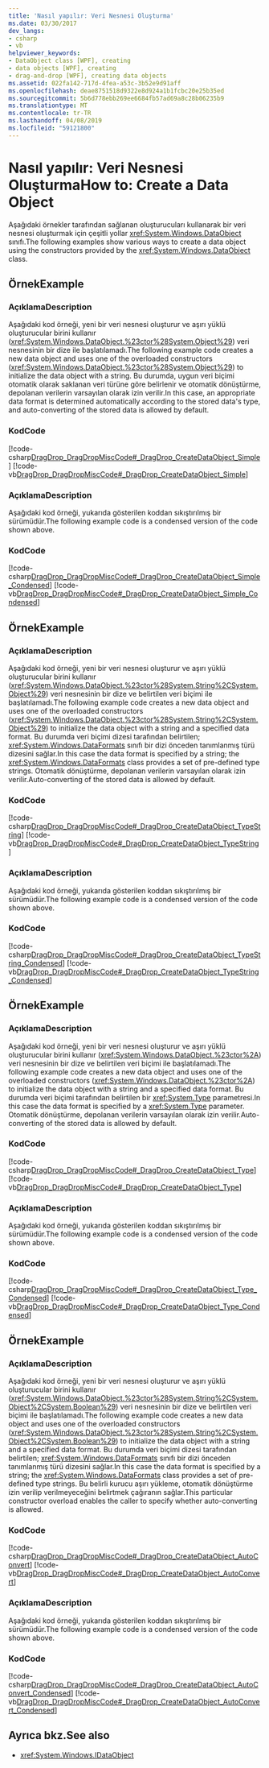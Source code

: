 ```yaml
---
title: 'Nasıl yapılır: Veri Nesnesi Oluşturma'
ms.date: 03/30/2017
dev_langs:
- csharp
- vb
helpviewer_keywords:
- DataObject class [WPF], creating
- data objects [WPF], creating
- drag-and-drop [WPF], creating data objects
ms.assetid: 022fa142-717d-4fea-a53c-3b52e9d91aff
ms.openlocfilehash: deae8751518d9322e8d924a1b1fcbc20e25b35ed
ms.sourcegitcommit: 5b6d778ebb269ee6684fb57ad69a8c28b06235b9
ms.translationtype: MT
ms.contentlocale: tr-TR
ms.lasthandoff: 04/08/2019
ms.locfileid: "59121800"
---
```

# <a name="how-to-create-a-data-object"></a><span data-ttu-id="5b423-102">Nasıl yapılır: Veri Nesnesi Oluşturma</span><span class="sxs-lookup"><span data-stu-id="5b423-102">How to: Create a Data Object</span></span>
<span data-ttu-id="5b423-103">Aşağıdaki örnekler tarafından sağlanan oluşturucuları kullanarak bir veri nesnesi oluşturmak için çeşitli yollar <xref:System.Windows.DataObject> sınıfı.</span><span class="sxs-lookup"><span data-stu-id="5b423-103">The following examples show various ways to create a data object using the constructors provided by the <xref:System.Windows.DataObject> class.</span></span>  
  
## <a name="example"></a><span data-ttu-id="5b423-104">Örnek</span><span class="sxs-lookup"><span data-stu-id="5b423-104">Example</span></span>  
  
### <a name="description"></a><span data-ttu-id="5b423-105">Açıklama</span><span class="sxs-lookup"><span data-stu-id="5b423-105">Description</span></span>  
 <span data-ttu-id="5b423-106">Aşağıdaki kod örneği, yeni bir veri nesnesi oluşturur ve aşırı yüklü oluşturucular birini kullanır (<xref:System.Windows.DataObject.%23ctor%28System.Object%29>) veri nesnesinin bir dize ile başlatılamadı.</span><span class="sxs-lookup"><span data-stu-id="5b423-106">The following example code creates a new data object and uses one of the overloaded constructors (<xref:System.Windows.DataObject.%23ctor%28System.Object%29>) to initialize the data object with a string.</span></span>  <span data-ttu-id="5b423-107">Bu durumda, uygun veri biçimi otomatik olarak saklanan veri türüne göre belirlenir ve otomatik dönüştürme, depolanan verilerin varsayılan olarak izin verilir.</span><span class="sxs-lookup"><span data-stu-id="5b423-107">In this case, an appropriate data format is determined automatically according to the stored data's type, and auto-converting of the stored data is allowed by default.</span></span>  
  
### <a name="code"></a><span data-ttu-id="5b423-108">Kod</span><span class="sxs-lookup"><span data-stu-id="5b423-108">Code</span></span>  
 [!code-csharp[DragDrop_DragDropMiscCode#_DragDrop_CreateDataObject_Simple](~/samples/snippets/csharp/VS_Snippets_Wpf/DragDrop_DragDropMiscCode/CSharp/Window1.xaml.cs#_dragdrop_createdataobject_simple)]
 [!code-vb[DragDrop_DragDropMiscCode#_DragDrop_CreateDataObject_Simple](~/samples/snippets/visualbasic/VS_Snippets_Wpf/DragDrop_DragDropMiscCode/visualbasic/window1.xaml.vb#_dragdrop_createdataobject_simple)]  
  
### <a name="description"></a><span data-ttu-id="5b423-109">Açıklama</span><span class="sxs-lookup"><span data-stu-id="5b423-109">Description</span></span>  
 <span data-ttu-id="5b423-110">Aşağıdaki kod örneği, yukarıda gösterilen koddan sıkıştırılmış bir sürümüdür.</span><span class="sxs-lookup"><span data-stu-id="5b423-110">The following example code is a condensed version of the code shown above.</span></span>  
  
### <a name="code"></a><span data-ttu-id="5b423-111">Kod</span><span class="sxs-lookup"><span data-stu-id="5b423-111">Code</span></span>  
 [!code-csharp[DragDrop_DragDropMiscCode#_DragDrop_CreateDataObject_Simple_Condensed](~/samples/snippets/csharp/VS_Snippets_Wpf/DragDrop_DragDropMiscCode/CSharp/Window1.xaml.cs#_dragdrop_createdataobject_simple_condensed)]
 [!code-vb[DragDrop_DragDropMiscCode#_DragDrop_CreateDataObject_Simple_Condensed](~/samples/snippets/visualbasic/VS_Snippets_Wpf/DragDrop_DragDropMiscCode/visualbasic/window1.xaml.vb#_dragdrop_createdataobject_simple_condensed)]  
  
## <a name="example"></a><span data-ttu-id="5b423-112">Örnek</span><span class="sxs-lookup"><span data-stu-id="5b423-112">Example</span></span>  
  
### <a name="description"></a><span data-ttu-id="5b423-113">Açıklama</span><span class="sxs-lookup"><span data-stu-id="5b423-113">Description</span></span>  
 <span data-ttu-id="5b423-114">Aşağıdaki kod örneği, yeni bir veri nesnesi oluşturur ve aşırı yüklü oluşturucular birini kullanır (<xref:System.Windows.DataObject.%23ctor%28System.String%2CSystem.Object%29>) veri nesnesinin bir dize ve belirtilen veri biçimi ile başlatılamadı.</span><span class="sxs-lookup"><span data-stu-id="5b423-114">The following example code creates a new data object and uses one of the overloaded constructors (<xref:System.Windows.DataObject.%23ctor%28System.String%2CSystem.Object%29>) to initialize the data object with a string and a specified data format.</span></span>  <span data-ttu-id="5b423-115">Bu durumda veri biçimi dizesi tarafından belirtilen; <xref:System.Windows.DataFormats> sınıfı bir dizi önceden tanımlanmış türü dizesini sağlar.</span><span class="sxs-lookup"><span data-stu-id="5b423-115">In this case the data format is specified by a string; the <xref:System.Windows.DataFormats> class provides a set of pre-defined type strings.</span></span> <span data-ttu-id="5b423-116">Otomatik dönüştürme, depolanan verilerin varsayılan olarak izin verilir.</span><span class="sxs-lookup"><span data-stu-id="5b423-116">Auto-converting of the stored data is allowed by default.</span></span>  
  
### <a name="code"></a><span data-ttu-id="5b423-117">Kod</span><span class="sxs-lookup"><span data-stu-id="5b423-117">Code</span></span>  
 [!code-csharp[DragDrop_DragDropMiscCode#_DragDrop_CreateDataObject_TypeString](~/samples/snippets/csharp/VS_Snippets_Wpf/DragDrop_DragDropMiscCode/CSharp/Window1.xaml.cs#_dragdrop_createdataobject_typestring)]
 [!code-vb[DragDrop_DragDropMiscCode#_DragDrop_CreateDataObject_TypeString](~/samples/snippets/visualbasic/VS_Snippets_Wpf/DragDrop_DragDropMiscCode/visualbasic/window1.xaml.vb#_dragdrop_createdataobject_typestring)]  
  
### <a name="description"></a><span data-ttu-id="5b423-118">Açıklama</span><span class="sxs-lookup"><span data-stu-id="5b423-118">Description</span></span>  
 <span data-ttu-id="5b423-119">Aşağıdaki kod örneği, yukarıda gösterilen koddan sıkıştırılmış bir sürümüdür.</span><span class="sxs-lookup"><span data-stu-id="5b423-119">The following example code is a condensed version of the code shown above.</span></span>  
  
### <a name="code"></a><span data-ttu-id="5b423-120">Kod</span><span class="sxs-lookup"><span data-stu-id="5b423-120">Code</span></span>  
 [!code-csharp[DragDrop_DragDropMiscCode#_DragDrop_CreateDataObject_TypeString_Condensed](~/samples/snippets/csharp/VS_Snippets_Wpf/DragDrop_DragDropMiscCode/CSharp/Window1.xaml.cs#_dragdrop_createdataobject_typestring_condensed)]
 [!code-vb[DragDrop_DragDropMiscCode#_DragDrop_CreateDataObject_TypeString_Condensed](~/samples/snippets/visualbasic/VS_Snippets_Wpf/DragDrop_DragDropMiscCode/visualbasic/window1.xaml.vb#_dragdrop_createdataobject_typestring_condensed)]  
  
## <a name="example"></a><span data-ttu-id="5b423-121">Örnek</span><span class="sxs-lookup"><span data-stu-id="5b423-121">Example</span></span>  
  
### <a name="description"></a><span data-ttu-id="5b423-122">Açıklama</span><span class="sxs-lookup"><span data-stu-id="5b423-122">Description</span></span>  
 <span data-ttu-id="5b423-123">Aşağıdaki kod örneği, yeni bir veri nesnesi oluşturur ve aşırı yüklü oluşturucular birini kullanır (<xref:System.Windows.DataObject.%23ctor%2A>) veri nesnesinin bir dize ve belirtilen veri biçimi ile başlatılamadı.</span><span class="sxs-lookup"><span data-stu-id="5b423-123">The following example code creates a new data object and uses one of the overloaded constructors (<xref:System.Windows.DataObject.%23ctor%2A>) to initialize the data object with a string and a specified data format.</span></span>  <span data-ttu-id="5b423-124">Bu durumda veri biçimi tarafından belirtilen bir <xref:System.Type> parametresi.</span><span class="sxs-lookup"><span data-stu-id="5b423-124">In this case the data format is specified by a <xref:System.Type> parameter.</span></span>  <span data-ttu-id="5b423-125">Otomatik dönüştürme, depolanan verilerin varsayılan olarak izin verilir.</span><span class="sxs-lookup"><span data-stu-id="5b423-125">Auto-converting of the stored data is allowed by default.</span></span>  
  
### <a name="code"></a><span data-ttu-id="5b423-126">Kod</span><span class="sxs-lookup"><span data-stu-id="5b423-126">Code</span></span>  
 [!code-csharp[DragDrop_DragDropMiscCode#_DragDrop_CreateDataObject_Type](~/samples/snippets/csharp/VS_Snippets_Wpf/DragDrop_DragDropMiscCode/CSharp/Window1.xaml.cs#_dragdrop_createdataobject_type)]
 [!code-vb[DragDrop_DragDropMiscCode#_DragDrop_CreateDataObject_Type](~/samples/snippets/visualbasic/VS_Snippets_Wpf/DragDrop_DragDropMiscCode/visualbasic/window1.xaml.vb#_dragdrop_createdataobject_type)]  
  
### <a name="description"></a><span data-ttu-id="5b423-127">Açıklama</span><span class="sxs-lookup"><span data-stu-id="5b423-127">Description</span></span>  
 <span data-ttu-id="5b423-128">Aşağıdaki kod örneği, yukarıda gösterilen koddan sıkıştırılmış bir sürümüdür.</span><span class="sxs-lookup"><span data-stu-id="5b423-128">The following example code is a condensed version of the code shown above.</span></span>  
  
### <a name="code"></a><span data-ttu-id="5b423-129">Kod</span><span class="sxs-lookup"><span data-stu-id="5b423-129">Code</span></span>  
 [!code-csharp[DragDrop_DragDropMiscCode#_DragDrop_CreateDataObject_Type_Condensed](~/samples/snippets/csharp/VS_Snippets_Wpf/DragDrop_DragDropMiscCode/CSharp/Window1.xaml.cs#_dragdrop_createdataobject_type_condensed)]
 [!code-vb[DragDrop_DragDropMiscCode#_DragDrop_CreateDataObject_Type_Condensed](~/samples/snippets/visualbasic/VS_Snippets_Wpf/DragDrop_DragDropMiscCode/visualbasic/window1.xaml.vb#_dragdrop_createdataobject_type_condensed)]  
  
## <a name="example"></a><span data-ttu-id="5b423-130">Örnek</span><span class="sxs-lookup"><span data-stu-id="5b423-130">Example</span></span>  
  
### <a name="description"></a><span data-ttu-id="5b423-131">Açıklama</span><span class="sxs-lookup"><span data-stu-id="5b423-131">Description</span></span>  
 <span data-ttu-id="5b423-132">Aşağıdaki kod örneği, yeni bir veri nesnesi oluşturur ve aşırı yüklü oluşturucular birini kullanır (<xref:System.Windows.DataObject.%23ctor%28System.String%2CSystem.Object%2CSystem.Boolean%29>) veri nesnesinin bir dize ve belirtilen veri biçimi ile başlatılamadı.</span><span class="sxs-lookup"><span data-stu-id="5b423-132">The following example code creates a new data object and uses one of the overloaded constructors (<xref:System.Windows.DataObject.%23ctor%28System.String%2CSystem.Object%2CSystem.Boolean%29>) to initialize the data object with a string and a specified data format.</span></span>  <span data-ttu-id="5b423-133">Bu durumda veri biçimi dizesi tarafından belirtilen; <xref:System.Windows.DataFormats> sınıfı bir dizi önceden tanımlanmış türü dizesini sağlar.</span><span class="sxs-lookup"><span data-stu-id="5b423-133">In this case the data format is specified by a string; the <xref:System.Windows.DataFormats> class provides a set of pre-defined type strings.</span></span> <span data-ttu-id="5b423-134">Bu belirli kurucu aşırı yükleme, otomatik dönüştürme izin verilip verilmeyeceğini belirtmek çağıranın sağlar.</span><span class="sxs-lookup"><span data-stu-id="5b423-134">This particular constructor overload enables the caller to specify whether auto-converting is allowed.</span></span>  
  
### <a name="code"></a><span data-ttu-id="5b423-135">Kod</span><span class="sxs-lookup"><span data-stu-id="5b423-135">Code</span></span>  
 [!code-csharp[DragDrop_DragDropMiscCode#_DragDrop_CreateDataObject_AutoConvert](~/samples/snippets/csharp/VS_Snippets_Wpf/DragDrop_DragDropMiscCode/CSharp/Window1.xaml.cs#_dragdrop_createdataobject_autoconvert)]
 [!code-vb[DragDrop_DragDropMiscCode#_DragDrop_CreateDataObject_AutoConvert](~/samples/snippets/visualbasic/VS_Snippets_Wpf/DragDrop_DragDropMiscCode/visualbasic/window1.xaml.vb#_dragdrop_createdataobject_autoconvert)]  
  
### <a name="description"></a><span data-ttu-id="5b423-136">Açıklama</span><span class="sxs-lookup"><span data-stu-id="5b423-136">Description</span></span>  
 <span data-ttu-id="5b423-137">Aşağıdaki kod örneği, yukarıda gösterilen koddan sıkıştırılmış bir sürümüdür.</span><span class="sxs-lookup"><span data-stu-id="5b423-137">The following example code is a condensed version of the code shown above.</span></span>  
  
### <a name="code"></a><span data-ttu-id="5b423-138">Kod</span><span class="sxs-lookup"><span data-stu-id="5b423-138">Code</span></span>  
 [!code-csharp[DragDrop_DragDropMiscCode#_DragDrop_CreateDataObject_AutoConvert_Condensed](~/samples/snippets/csharp/VS_Snippets_Wpf/DragDrop_DragDropMiscCode/CSharp/Window1.xaml.cs#_dragdrop_createdataobject_autoconvert_condensed)]
 [!code-vb[DragDrop_DragDropMiscCode#_DragDrop_CreateDataObject_AutoConvert_Condensed](~/samples/snippets/visualbasic/VS_Snippets_Wpf/DragDrop_DragDropMiscCode/visualbasic/window1.xaml.vb#_dragdrop_createdataobject_autoconvert_condensed)]  
  
## <a name="see-also"></a><span data-ttu-id="5b423-139">Ayrıca bkz.</span><span class="sxs-lookup"><span data-stu-id="5b423-139">See also</span></span>

- <xref:System.Windows.IDataObject>
